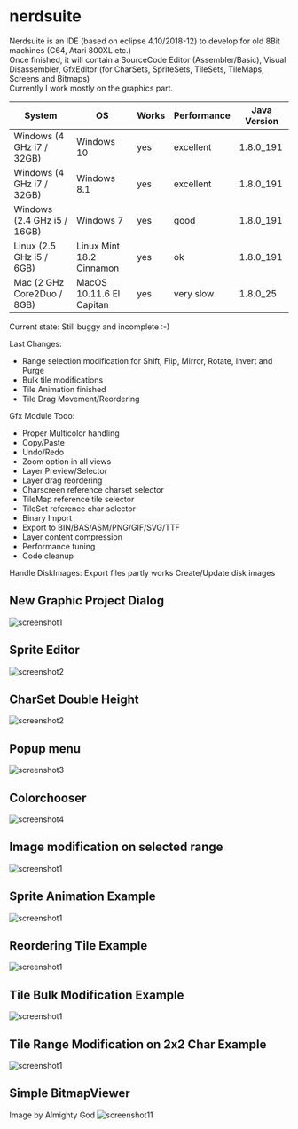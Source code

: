 # nerdsuite
Nerdsuite is an IDE (based on eclipse 4.10/2018-12) to develop for old 8Bit machines (C64, Atari 800XL etc.)  
Once finished, it will contain a SourceCode Editor (Assembler/Basic), Visual Disassembler, GfxEditor (for CharSets, SpriteSets, TileSets, TileMaps, Screens and Bitmaps)  
Currently I work mostly on the graphics part.  

| System | OS | Works | Performance | Java Version
| -- | -- | -- | -- | -- |
| Windows (4 GHz i7 / 32GB) | Windows 10 | yes | excellent| 1.8.0_191
| Windows (4 GHz i7 / 32GB) | Windows 8.1 | yes | excellent| 1.8.0_191
| Windows (2.4 GHz i5 / 16GB) | Windows 7 | yes | good| 1.8.0_191
| Linux (2.5 GHz i5 / 6GB) | Linux Mint 18.2 Cinnamon | yes | ok | 1.8.0_191
| Mac (2 GHz Core2Duo / 8GB) | MacOS 10.11.6 El Capitan | yes | very slow | 1.8.0_25

Current state: Still buggy and incomplete :-)

Last Changes:
- Range selection modification for Shift, Flip, Mirror, Rotate, Invert and Purge
- Bulk tile modifications
- Tile Animation finished
- Tile Drag Movement/Reordering

Gfx Module Todo:
- Proper Multicolor handling
- Copy/Paste
- Undo/Redo
- Zoom option in all views
- Layer Preview/Selector
- Layer drag reordering
- Charscreen reference charset selector
- TileMap reference tile selector
- TileSet reference char selector
- Binary Import
- Export to BIN/BAS/ASM/PNG/GIF/SVG/TTF
- Layer content compression
- Performance tuning
- Code cleanup


Handle DiskImages:
Export files partly works
Create/Update disk images


## New Graphic Project Dialog
![screenshot1](https://github.com/guidobonerz/nerdsuite/blob/develop/docs/ns_screen1.png)
## Sprite Editor
![screenshot2](https://github.com/guidobonerz/nerdsuite/blob/develop/docs/ns_screen2.png)
## CharSet Double Height
![screenshot2](https://github.com/guidobonerz/nerdsuite/blob/develop/docs/ns_screen4.png)
## Popup menu
![screenshot3](https://github.com/guidobonerz/nerdsuite/blob/develop/docs/ns_screen3.png)
## Colorchooser
![screenshot4](https://github.com/guidobonerz/nerdsuite/blob/develop/docs/ColorChooser.png)
## Image modification on selected range
![screenshot1](https://github.com/guidobonerz/nerdsuite/blob/develop/docs/range_selection.png)
## Sprite Animation Example
![screenshot1](https://github.com/guidobonerz/nerdsuite/blob/develop/docs/drops_animation.gif)
## Reordering Tile Example
![screenshot1](https://github.com/guidobonerz/nerdsuite/blob/develop/docs/tile_reordering.gif)
## Tile Bulk Modification Example
![screenshot1](https://github.com/guidobonerz/nerdsuite/blob/develop/docs/tile_bulk_modification.gif)
## Tile Range Modification on 2x2 Char Example
![screenshot1](https://github.com/guidobonerz/nerdsuite/blob/develop/docs/tile_range_modification.gif)
## Simple BitmapViewer
Image by Almighty God
![screenshot11](https://github.com/guidobonerz/nerdsuite/blob/develop/docs/koala.png)

